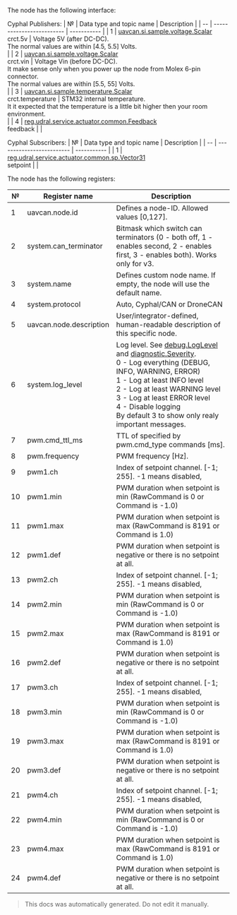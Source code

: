 The node has the following interface:

Cyphal Publishers:
| №  | Data type and topic name  | Description |
| -- | ------------------------- | ----------- |
|  1 | [uavcan.si.sample.voltage.Scalar](https://github.com/OpenCyphal/public_regulated_data_types/blob/master/uavcan/si/sample/voltage/Scalar.1.0.dsdl) </br> crct.5v | Voltage 5V (after DC-DC).</br>The normal values are within [4.5, 5.5] Volts.</br>|
|  2 | [uavcan.si.sample.voltage.Scalar](https://github.com/OpenCyphal/public_regulated_data_types/blob/master/uavcan/si/sample/voltage/Scalar.1.0.dsdl) </br> crct.vin | Voltage Vin (before DC-DC).</br>It make sense only when you power up the node from Molex 6-pin connector.</br>The normal values are within [5.5, 55] Volts.</br>|
|  3 | [uavcan.si.sample.temperature.Scalar](https://github.com/OpenCyphal/public_regulated_data_types/blob/master/uavcan/si/sample/temperature/Scalar.1.0.dsdl) </br> crct.temperature | STM32 internal temperature.</br>It it expected that the temperature is a little bit higher then your room environment.</br>|
|  4 | [reg.udral.service.actuator.common.Feedback](https://github.com/OpenCyphal/public_regulated_data_types/blob/master/reg/udral/service/actuator/common/Feedback.0.1.dsdl) </br> feedback | |

Cyphal Subscribers:
| №  | Data type and topic name  | Description |
| -- | ------------------------- | ----------- |
|  1 | [reg.udral.service.actuator.common.sp.Vector31](https://github.com/OpenCyphal/public_regulated_data_types/blob/master/reg/udral/service/actuator/common/sp/Vector31.0.1.dsdl) </br> setpoint | |

The node has the following registers:

| №  | Register name           | Description |
| -- | ----------------------- | ----------- |
|  1 | uavcan.node.id          | Defines a node-ID. Allowed values [0,127]. |
|  2 | system.can_terminator   | Bitmask which switch can terminators (0 - both off, 1 - enables second, 2 - enables first, 3 - enables both). Works only for v3. |
|  3 | system.name             | Defines custom node name. If empty, the node will use the default name. |
|  4 | system.protocol         | Auto, Cyphal/CAN or DroneCAN |
|  5 | uavcan.node.description | User/integrator-defined, human-readable description of this specific node. |
|  6 | system.log_level        | Log level. See [debug.LogLevel](https://dronecan.github.io/Specification/7._List_of_standard_data_types/#loglevel) and [diagnostic.Severity](https://github.com/OpenCyphal/public_regulated_data_types/blob/master/uavcan/diagnostic/Severity.1.0.dsdl). </br> 0 - Log everything (DEBUG, INFO, WARNING, ERROR) </br> 1 - Log at least INFO level </br> 2 - Log at least WARNING level </br> 3 - Log at least ERROR level </br> 4 - Disable logging </br> By default 3 to show only realy important messages. |
|  7 | pwm.cmd_ttl_ms          | TTL of specified by pwm.cmd_type commands [ms]. |
|  8 | pwm.frequency           | PWM frequency [Hz]. |
|  9 | pwm1.ch                 | Index of setpoint channel. [-1; 255]. -1 means disabled, |
|  10 | pwm1.min                | PWM duration when setpoint is min (RawCommand is 0 or Command is -1.0) |
|  11 | pwm1.max                | PWM duration when setpoint is max (RawCommand is 8191 or Command is 1.0) |
|  12 | pwm1.def                | PWM duration when setpoint is negative or there is no setpoint at all. |
|  13 | pwm2.ch                 | Index of setpoint channel. [-1; 255]. -1 means disabled, |
|  14 | pwm2.min                | PWM duration when setpoint is min (RawCommand is 0 or Command is -1.0) |
|  15 | pwm2.max                | PWM duration when setpoint is max (RawCommand is 8191 or Command is 1.0) |
|  16 | pwm2.def                | PWM duration when setpoint is negative or there is no setpoint at all. |
|  17 | pwm3.ch                 | Index of setpoint channel. [-1; 255]. -1 means disabled, |
|  18 | pwm3.min                | PWM duration when setpoint is min (RawCommand is 0 or Command is -1.0) |
|  19 | pwm3.max                | PWM duration when setpoint is max (RawCommand is 8191 or Command is 1.0) |
|  20 | pwm3.def                | PWM duration when setpoint is negative or there is no setpoint at all. |
|  21 | pwm4.ch                 | Index of setpoint channel. [-1; 255]. -1 means disabled, |
|  22 | pwm4.min                | PWM duration when setpoint is min (RawCommand is 0 or Command is -1.0) |
|  23 | pwm4.max                | PWM duration when setpoint is max (RawCommand is 8191 or Command is 1.0) |
|  24 | pwm4.def                | PWM duration when setpoint is negative or there is no setpoint at all. |

> This docs was automatically generated. Do not edit it manually.


